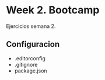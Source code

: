 # Week 2. Bootcamp

Ejercicios semana 2.

## Configuracion

- .editorconfig
- .gitignore
- package.json
